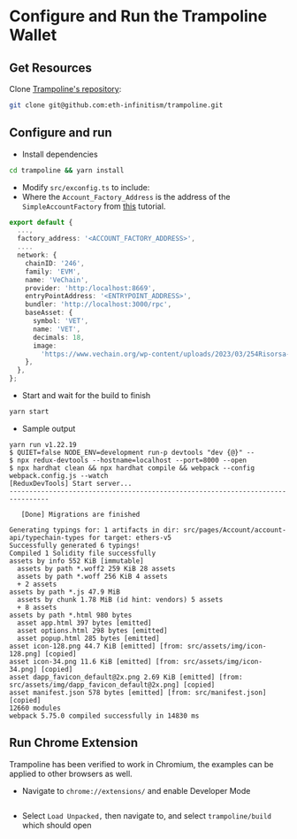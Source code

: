 # Configure and Run the Trampoline Wallet

## Get Resources

Clone [Trampoline's repository](https://github.com/eth-infinitism/trampoline):

```bash
git clone git@github.com:eth-infinitism/trampoline.git
```

## Configure and run

* Install dependencies

```bash
cd trampoline && yarn install
```

* Modify `src/exconfig.ts` to include:
* Where the `Account_Factory_Address` is the address of the `SimpleAccountFactory` from [this](../../../start-building/tutorials/account-abstraction/broken-reference/) tutorial.

```typescript
export default {
  ...,
  factory_address: '<ACCOUNT_FACTORY_ADDRESS>',
  ....
  network: {
    chainID: '246',
    family: 'EVM',
    name: 'VeChain',
    provider: 'http:/localhost:8669',
    entryPointAddress: '<ENTRYPOINT_ADDRESS>',
    bundler: 'http://localhost:3000/rpc',
    baseAsset: {
      symbol: 'VET',
      name: 'VET',
      decimals: 18,
      image:
        'https://www.vechain.org/wp-content/uploads/2023/03/254Risorsa-2.svg',
    },
  },
};
```

* Start and wait for the build to finish

```bash
yarn start
```

* Sample output

```
yarn run v1.22.19
$ QUIET=false NODE_ENV=development run-p devtools "dev {@}" --
$ npx redux-devtools --hostname=localhost --port=8000 --open
$ npx hardhat clean && npx hardhat compile && webpack --config webpack.config.js --watch
[ReduxDevTools] Start server...
--------------------------------------------------------------------------------

   [Done] Migrations are finished

Generating typings for: 1 artifacts in dir: src/pages/Account/account-api/typechain-types for target: ethers-v5
Successfully generated 6 typings!
Compiled 1 Solidity file successfully
assets by info 552 KiB [immutable]
  assets by path *.woff2 259 KiB 28 assets
  assets by path *.woff 256 KiB 4 assets
  + 2 assets
assets by path *.js 47.9 MiB
  assets by chunk 1.78 MiB (id hint: vendors) 5 assets
  + 8 assets
assets by path *.html 980 bytes
  asset app.html 397 bytes [emitted]
  asset options.html 298 bytes [emitted]
  asset popup.html 285 bytes [emitted]
asset icon-128.png 44.7 KiB [emitted] [from: src/assets/img/icon-128.png] [copied]
asset icon-34.png 11.6 KiB [emitted] [from: src/assets/img/icon-34.png] [copied]
asset dapp_favicon_default@2x.png 2.69 KiB [emitted] [from: src/assets/img/dapp_favicon_default@2x.png] [copied]
asset manifest.json 578 bytes [emitted] [from: src/manifest.json] [copied]
12660 modules
webpack 5.75.0 compiled successfully in 14830 ms
```

## Run Chrome Extension

Trampoline has been verified to work in Chromium, the examples can be applied to other browsers as well.

* Navigate to `chrome://extensions/` and enable Developer Mode

<figure><img src="../../../.gitbook/assets/image (5).png" alt=""><figcaption></figcaption></figure>

* Select `Load Unpacked,` then navigate to, and select `trampoline/build` which should open

<figure><img src="../../../.gitbook/assets/image (7).png" alt=""><figcaption></figcaption></figure>

